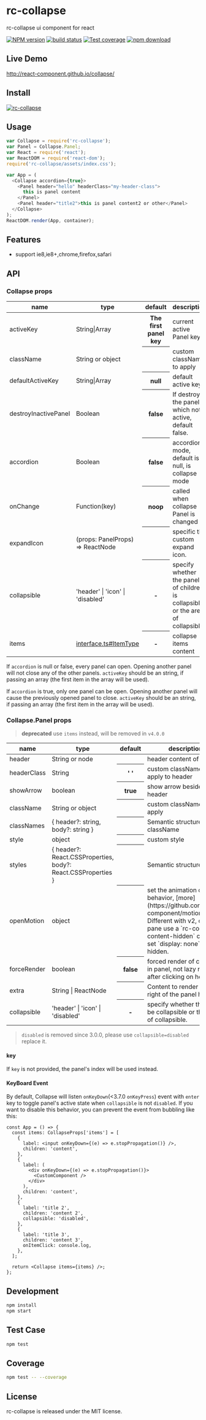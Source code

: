 # rc-collapse

rc-collapse ui component for react

[![NPM version][npm-image]][npm-url] [![build status][github-actions-image]][github-actions-url] [![Test coverage][codecov-image]][codecov-url] [![npm download][download-image]][download-url]

[npm-image]: http://img.shields.io/npm/v/rc-collapse.svg?style=flat-square
[npm-url]: http://npmjs.org/package/rc-collapse
[github-actions-image]: https://github.com/react-component/collapse/workflows/CI/badge.svg
[github-actions-url]: https://github.com/react-component/collapse/actions
[codecov-image]: https://img.shields.io/codecov/c/github/react-component/collapse/master.svg?style=flat-square
[codecov-url]: https://app.codecov.io/gh/react-component/collapse
[download-image]: https://img.shields.io/npm/dm/rc-collapse.svg?style=flat-square
[download-url]: https://npmjs.org/package/rc-collapse

## Live Demo

http://react-component.github.io/collapse/

## Install

[![rc-collapse](https://nodei.co/npm/rc-collapse.png)](https://npmjs.org/package/rc-collapse)

## Usage

```js
var Collapse = require('rc-collapse');
var Panel = Collapse.Panel;
var React = require('react');
var ReactDOM = require('react-dom');
require('rc-collapse/assets/index.css');

var App = (
  <Collapse accordion={true}>
    <Panel header="hello" headerClass="my-header-class">
      this is panel content
    </Panel>
    <Panel header="title2">this is panel content2 or other</Panel>
  </Collapse>
);
ReactDOM.render(App, container);
```

## Features

- support ie8,ie8+,chrome,firefox,safari

## API

### Collapse props

<table class="table table-bordered table-striped">
    <thead>
    <tr>
        <th style="width: 100px;">name</th>
        <th style="width: 50px;">type</th>
        <th>default</th>
        <th>description</th>
    </tr>
    </thead>
    <tbody>
      <tr>
          <td>activeKey</td>
          <td>String|Array<String></td>
          <th>The first panel key</th>
          <td>current active Panel key</td>
      </tr>
      <tr>
        <td>className</td>
        <td>String or object</td>
        <th></th>
        <td>custom className to apply</td>
      </tr>
      <tr>
          <td>defaultActiveKey</td>
          <td>String|Array<String></td>
          <th>null</th>
          <td>default active key</td>
      </tr>
      <tr>
          <td>destroyInactivePanel</td>
          <td>Boolean</td>
          <th>false</th>
          <td>If destroy the panel which not active, default false. </td>
      </tr>
      <tr>
          <td>accordion</td>
          <td>Boolean</td>
          <th>false</th>
          <td>accordion mode, default is null, is collapse mode</td>
      </tr>
      <tr>
          <td>onChange</td>
          <td>Function(key)</td>
          <th>noop</th>
          <td>called when collapse Panel is changed</td>
      </tr>
      <tr>
          <td>expandIcon</td>
          <td>(props: PanelProps) => ReactNode</td>
          <th></th>
          <td>specific the custom expand icon.</td>
      </tr>
      <tr>
          <td>collapsible</td>
          <td>'header' | 'icon' | 'disabled'</td>
          <th>-</th>
          <td>specify whether the panel of children is collapsible or the area of collapsible.</td>
      </tr>
      <tr>
          <td>items</td>
          <td>
            <a href="./src/interface.ts#ItemType">interface.ts#ItemType</a>
          </td>
          <th>-</th>
          <td>collapse items content</td>
      </tr>
    </tbody>
</table>

If `accordion` is null or false, every panel can open. Opening another panel will not close any of the other panels. `activeKey` should be an string, if passing an array (the first item in the array will be used).

If `accordion` is true, only one panel can be open. Opening another panel will cause the previously opened panel to close. `activeKey` should be an string, if passing an array (the first item in the array will be used).

### Collapse.Panel props

> **deprecated** use `items` instead, will be removed in `v4.0.0`

<table class="table table-bordered table-striped">
    <thead>
    <tr>
        <th style="width: 100px;">name</th>
        <th style="width: 200px;">type</th>
        <th>default</th>
        <th>description</th>
    </tr>
    </thead>
    <tbody>
      <tr>
          <td>header</td>
          <td>String or node</td>
          <th></th>
          <td>header content of Panel</td>
      </tr>
      <tr>
          <td>headerClass</td>
          <td>String</td>
          <th>' '</th>
          <td>custom className to apply to header</td>
      </tr>
      <tr>
          <td>showArrow</td>
          <td>boolean</td>
          <th>true</th>
          <td>show arrow beside header</td>
      </tr>
      <tr>
        <td>className</td>
        <td>String or object</td>
        <th></th>
        <td>custom className to apply</td>
      </tr>
      <tr>
        <td>classNames</td>
        <td>{ header?: string, body?: string }</td>
        <th></th>
        <td>Semantic structure className</td>
      </tr>
      <tr>
        <td>style</td>
        <td>object</td>
        <th></th>
        <td>custom style</td>
      </tr>
      <tr>
        <td>styles</td>
        <td>{ header?: React.CSSProperties, body?: React.CSSProperties }</td>
        <th></th>
        <td>Semantic structure styles</td>
      </tr>
      <tr>
        <td>openMotion</td>
        <td>object</td>
        <th></th>
        <td>set the animation of open behavior, [more](https://github.com/react-component/motion). Different with v2, closed pane use a `rc-collapse-content-hidden` class to set `display: none` for hidden.</td>
      </tr>
      <tr>
        <td>forceRender</td>
        <td>boolean</td>
        <th>false</th>
        <td>forced render of content in panel, not lazy render after clicking on header</td>
      </tr>
      <tr>
          <td>extra</td>
          <td>String | ReactNode</td>
          <th></th>
          <td>Content to render in the right of the panel header</td>
      </tr>
      <tr>
          <td>collapsible</td>
          <td>'header' | 'icon' | 'disabled'</td>
          <th>-</th>
          <td>specify whether the panel be collapsible or the area of collapsible.</td>
      </tr>
    </tbody>
</table>

> `disabled` is removed since 3.0.0, please use `collapsible=disabled` replace it.

#### key

If `key` is not provided, the panel's index will be used instead.

#### KeyBoard Event

By default, Collapse will listen `onKeyDown`(<3.7.0 `onKeyPress`) event with `enter` key to toggle panel's active state when `collapsible` is not `disabled`. If you want to disable this behavior, you can prevent the event from bubbling like this:

```tsx | pure
const App = () => {
  const items: CollapseProps['items'] = [
    {
      label: <input onKeyDown={(e) => e.stopPropagation()} />,
      children: 'content',
    },
    {
      label: (
        <div onKeyDown={(e) => e.stopPropagation()}>
          <CustomComponent />
        </div>
      ),
      children: 'content',
    },
    {
      label: 'title 2',
      children: 'content 2',
      collapsible: 'disabled',
    },
    {
      label: 'title 3',
      children: 'content 3',
      onItemClick: console.log,
    },
  ];

  return <Collapse items={items} />;
};
```

## Development

```bash
npm install
npm start
```

## Test Case

```bash
npm test
```

## Coverage

```bash
npm test -- --coverage
```

## License

rc-collapse is released under the MIT license.
